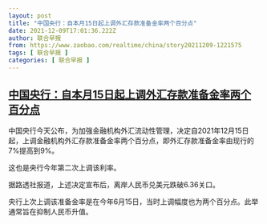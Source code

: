 ```yaml
---
layout: post
title: "中国央行：自本月15日起上调外汇存款准备金率两个百分点"
date: 2021-12-09T17:01:36.222Z
author: 联合早报
from: https://www.zaobao.com/realtime/china/story20211209-1221575
tags: [ 联合早报 ]
categories: [ 联合早报 ]
---
```

<!--1639081500000-->
[中国央行：自本月15日起上调外汇存款准备金率两个百分点](https://www.zaobao.com/realtime/china/story20211209-1221575)
------

<div>
<p>中国央行今天公布，为加强金融机构外汇流动性管理，决定自2021年12月15日起，上调金融机构外汇存款准备金率两个百分点，即外汇存款准备金率由现行的7%提高到9%。</p><p>这也是央行今年第二次上调该利率。</p><p>据路透社报道，上述决定宣布后，离岸人民币兑美元跌破6.36关口。</p><section id="imu"><div id="dfp-ad-imu1">        </div></section><p>央行上次上调该准备金率是在今年6月15日，当时上调幅度也为两个百分点。此举通常旨在抑制人民币升值。<br> </p>      <div class="cx_paywall_placeholder" id="sph_cdp_40"></div>
</div>
